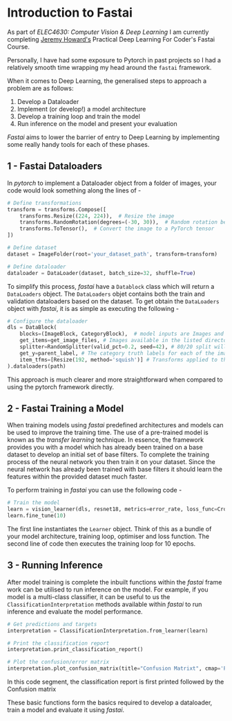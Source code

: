 # Introduction to Fastai

As part of *ELEC4630: Computer Vision & Deep Learning* I am currently completing [Jeremy Howard's](https://en.wikipedia.org/wiki/Jeremy_Howard_(entrepreneur)) Practical Deep Learning For Coder's Fastai Course.

Personally, I have had some exposure to Pytorch in past projects so I had a relatively smooth time wrapping my head around the `fastai` framework.

When it comes to Deep Learning, the generalised steps to approach a problem are as follows:

1. Develop a Dataloader
2. Implement (or develop!) a model architecture
3. Develop a training loop and train the model
4. Run inference on the model and present your evaluation

*Fastai* aims to lower the barrier of entry to Deep Learning by implementing some really handy tools for each of these phases.

## 1 - Fastai Dataloaders

In *pytorch* to implement a Dataloader object from a folder of images, your code would look something along the lines of -

```python
# Define transformations
transform = transforms.Compose([
    transforms.Resize((224, 224)),  # Resize the image
    transforms.RandomRotation(degrees=(-30, 30)),  # Random rotation between -30 to 30 degrees
    transforms.ToTensor(),  # Convert the image to a PyTorch tensor
])

# Define dataset
dataset = ImageFolder(root='your_dataset_path', transform=transform)

# Define dataloader
dataloader = DataLoader(dataset, batch_size=32, shuffle=True)
```

To simplify this process, *fastai* have a `Datablock` class which will return a `DataLoaders` object. The `DataLoaders` objet contains both the train and validation dataloaders based on the dataset. To get obtain the `DataLoaders` object with *fastai*, it is as simple as executing the following -

```python
# Configure the dataloader
dls = DataBlock(
    blocks=(ImageBlock, CategoryBlock),  # model inputs are Images and outputs are categories (labels)
    get_items=get_image_files, # Images available in the listed directory
    splitter=RandomSplitter(valid_pct=0.2, seed=42), # 80/20 split will be used for the train/validation sets 
    get_y=parent_label, # The category truth labels for each of the images
    item_tfms=[Resize(192, method='squish')] # Transforms applied to the images on import into the dataloader -> images are resized to 192px*192px
).dataloaders(path)
```

This approach is much clearer and more straightforward when compared to using the pytorch framework directly.

## 2 - Fastai Training a Model

When training models using *fastai* predefined architectures and models can be used to improve the training time. The use of a pre-trained model is known as the *transfer learning* technique. In essence, the framework provides you with a model which has already been trained on a base dataset to develop an initial set of base filters. To complete the training process of the neural network you then train it on your dataset. Since the neural network has already been trained with base filters it should learn the features within the provided dataset much faster.

To perform training in *fastai* you can use the following code -

```python
# Train the model
learn = vision_learner(dls, resnet18, metrics=error_rate, loss_func=CrossEntropyLossFlat())
learn.fine_tune(10)
```

The first line instantiates the `Learner` object. Think of this as a bundle of your model architecture, training loop, optimiser and loss function. The second line of code then executes the training loop for 10 epochs.

## 3 - Running Inference

After model training is complete the inbuilt functions within the *fastai* frame work can be utilised to run inference on the model. For example, if you model is a multi-class classifier, it can be useful to us the `ClassificationInterpretation` methods available within *fastai* to run inference and evaluate the model performance.

```python
# Get predictions and targets
interpretation = ClassificationInterpretation.from_learner(learn)

# Print the classification report
interpretation.print_classification_report()

# Plot the confusion/error matrix
interpretation.plot_confusion_matrix(title="Confusion Matrixt", cmap='PuRd')
```

In this code segment, the classification report is first printed followed by the Confusion matrix

These basic functions form the basics required to develop a dataloader, train a model and evaluate it using *fastai*.
